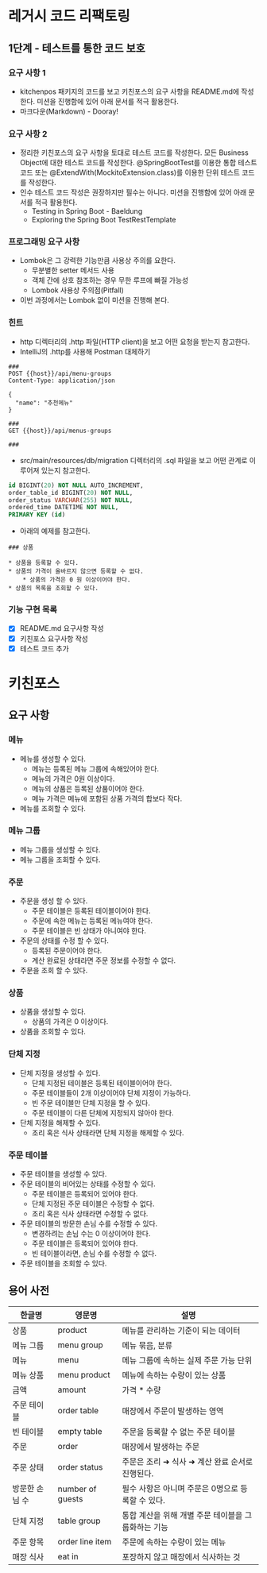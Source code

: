 # 레거시 코드 리팩토링

## 1단계 - 테스트를 통한 코드 보호

### 요구 사항 1
- kitchenpos 패키지의 코드를 보고 키친포스의 요구 사항을 README.md에 작성한다. 미션을 진행함에 있어 아래 문서를 적극 활용한다.
- 마크다운(Markdown) - Dooray!

### 요구 사항 2
- 정리한 키친포스의 요구 사항을 토대로 테스트 코드를 작성한다. 모든 Business Object에 대한 테스트 코드를 작성한다. @SpringBootTest를 이용한 통합 테스트 코드 또는 @ExtendWith(MockitoExtension.class)를 이용한 단위 테스트 코드를 작성한다.
- 인수 테스트 코드 작성은 권장하지만 필수는 아니다. 미션을 진행함에 있어 아래 문서를 적극 활용한다.
  - Testing in Spring Boot - Baeldung  
  - Exploring the Spring Boot TestRestTemplate

### 프로그래밍 요구 사항
- Lombok은 그 강력한 기능만큼 사용상 주의를 요한다.
  - 무분별한 setter 메서드 사용
  - 객체 간에 상호 참조하는 경우 무한 루프에 빠질 가능성
  - Lombok 사용상 주의점(Pitfall)
- 이번 과정에서는 Lombok 없이 미션을 진행해 본다.

### 힌트
- http 디렉터리의 .http 파일(HTTP client)을 보고 어떤 요청을 받는지 참고한다.
- IntelliJ의 .http를 사용해 Postman 대체하기
```text
###
POST {{host}}/api/menu-groups
Content-Type: application/json

{
  "name": "추천메뉴"
}

###
GET {{host}}/api/menus-groups

###
```

- src/main/resources/db/migration 디렉터리의 .sql 파일을 보고 어떤 관계로 이루어져 있는지 참고한다.
```sql
id BIGINT(20) NOT NULL AUTO_INCREMENT,
order_table_id BIGINT(20) NOT NULL,
order_status VARCHAR(255) NOT NULL,
ordered_time DATETIME NOT NULL,
PRIMARY KEY (id)
```
- 아래의 예제를 참고한다.
```text
### 상품

* 상품을 등록할 수 있다.
* 상품의 가격이 올바르지 않으면 등록할 수 없다.
    * 상품의 가격은 0 원 이상이어야 한다.
* 상품의 목록을 조회할 수 있다.
```

### 기능 구현 목록
- [x] README.md 요구사항 작성
- [x] 키친포스 요구사항 작성
- [x] 테스트 코드 추가

# 키친포스

## 요구 사항

### 메뉴

- 메뉴를 생성할 수 있다.
  - 메뉴는 등록된 메뉴 그룹에 속해있어야 한다.
  - 메뉴의 가격은 0원 이상이다.
  - 메뉴의 상품은 등록된 상품이어야 한다.
  - 메뉴 가격은 메뉴에 포함된 상품 가격의 합보다 작다.
- 메뉴를 조회할 수 있다.

### 메뉴 그룹 

- 메뉴 그룹을 생성할 수 있다.
- 메뉴 그룹을 조회할 수 있다.

### 주문 

- 주문을 생성 할 수 있다.
  - 주문 테이블은 등록된 테이블이어야 한다.
  - 주문에 속한 메뉴는 등록된 메뉴여야 한다.
  - 주문 테이블은 빈 상태가 아니여야 한다.
- 주문의 상태를 수정 할 수 있다.
  - 등록된 주문이어야 한다.
  - 계산 완료된 상태라면 주문 정보를 수정할 수 없다.
- 주문을 조회 할 수 있다.

### 상품

- 상품을 생성할 수 있다.
  - 상품의 가격은 0 이상이다.
- 상품을 조회할 수 있다.

### 단체 지정

- 단체 지정을 생성할 수 있다.
  - 단체 지정된 테이블은 등록된 테이블이어야 한다.
  - 주문 테이블들이 2개 이상이어야 단체 지정이 가능하다.
  - 빈 주문 테이블만 단체 지정을 할 수 있다.
  - 주문 테이블이 다른 단체에 지정되지 않아야 한다.
- 단체 지정을 해제할 수 있다.
  - 조리 혹은 식사 상태라면 단체 지정을 해제할 수 있다.

### 주문 테이블

- 주문 테이블을 생성할 수 있다.
- 주문 테이블의 비어있는 상태를 수정할 수 있다.
  - 주문 테이블은 등록되어 있어야 한다.
  - 단체 지정된 주문 테이블은 수정할 수 없다.
  - 조리 혹은 식사 상태라면 수정할 수 없다.
- 주문 테이블의 방문한 손님 수를 수정할 수 있다.
  - 변경하려는 손님 수는 0 이상이어야 한다.
  - 주문 테이블은 등록되어 있어야 한다.
  - 빈 테이블이라면, 손님 수를 수정할 수 없다.
- 주문 테이블을 조회할 수 있다.

## 용어 사전

| 한글명 | 영문명 | 설명 |
| --- | --- | --- |
| 상품 | product | 메뉴를 관리하는 기준이 되는 데이터 |
| 메뉴 그룹 | menu group | 메뉴 묶음, 분류 |
| 메뉴 | menu | 메뉴 그룹에 속하는 실제 주문 가능 단위 |
| 메뉴 상품 | menu product | 메뉴에 속하는 수량이 있는 상품 |
| 금액 | amount | 가격 * 수량 |
| 주문 테이블 | order table | 매장에서 주문이 발생하는 영역 |
| 빈 테이블 | empty table | 주문을 등록할 수 없는 주문 테이블 |
| 주문 | order | 매장에서 발생하는 주문 |
| 주문 상태 | order status | 주문은 조리 ➜ 식사 ➜ 계산 완료 순서로 진행된다. |
| 방문한 손님 수 | number of guests | 필수 사항은 아니며 주문은 0명으로 등록할 수 있다. |
| 단체 지정 | table group | 통합 계산을 위해 개별 주문 테이블을 그룹화하는 기능 |
| 주문 항목 | order line item | 주문에 속하는 수량이 있는 메뉴 |
| 매장 식사 | eat in | 포장하지 않고 매장에서 식사하는 것 |
